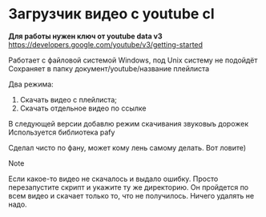 # Загрузчик видео с youtube cl

**Для работы нужен ключ от youtube data v3**
https://developers.google.com/youtube/v3/getting-started

Работает с файловой системой Windows, под Unix систему не подойдёт
Сохраняет в папку документ/youtube/название плейлиста

Два режима:
1. Скачать видео с плейлиста;
2. Скачать отдельное видео по ссылке

В следующей версии добавлю режим скачивания звуковыъ дорожек
Используется библиотека pafy

Сделал чисто по фану, может кому лень самому делать. Вот ловите)

> [!NOTE]
> Если какое-то видео не скачалось и выдало ошибку. Просто перезапустите скрипт и укажите ту же директорию. Он пройдется по всем видео и скачает только то, что не получилось. Ничего удалять не надо.